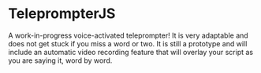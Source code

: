 # TeleprompterJS

A work-in-progress voice-activated teleprompter! It is very adaptable and does not get stuck if you miss a word or two. It is still a prototype and will include an
automatic video recording feature that will overlay your script as you are saying it, word by word.
